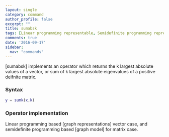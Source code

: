 ```yaml
---
layout: single
category: command
author_profile: false
excerpt: ""
title: sumabsk
tags: [Linear programming representable, Semidefinite programming representable]
comments: true
date: '2016-09-17'
sidebar:
  nav: "commands"
---
```


[sumabsk] implements an operator which returns the k largest absolute values of a vector, or sum of k largest absolute eigenvalues of a positive deifnite matrix.

### Syntax

````matlab
y = sumk(x,k)
````

### Operator implementation

Linear programming based [graph representations] vector case, and semidefinite programming based [graph model] for matrix case.
